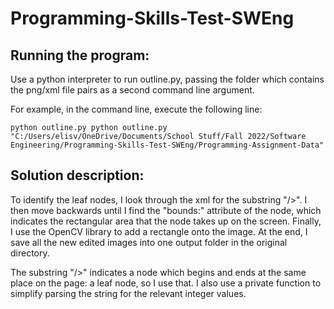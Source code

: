 # Programming-Skills-Test-SWEng

## Running the program:
Use a python interpreter to run outline.py, passing the folder which contains the png/xml file pairs as a second command line argument.

For example, in the command line, execute the following line:

    python outline.py python outline.py "C:/Users/elisv/OneDrive/Documents/School Stuff/Fall 2022/Software Engineering/Programming-Skills-Test-SWEng/Programming-Assignment-Data"

## Solution description:
To identify the leaf nodes, I look through the xml for the substring "/>". I then move backwards until I find the "bounds:" attribute of the node, which indicates the rectangular area that the node takes up on the screen. Finally, I use the OpenCV library to add a rectangle onto the image. At the end, I save all the new edited images into one output folder in the original directory.

The substring "/>" indicates a node which begins and ends at the same place on the page: a leaf node, so I use that. I also use a private function to simplify parsing the string for the relevant integer values. 
